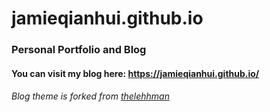 # jamieqianhui.github.io
### Personal Portfolio and Blog


#### You can visit my blog here: https://jamieqianhui.github.io/
###### Blog theme is forked from [thelehhman][thelehhman]<br><br>

[thelehhman]: https://github.com/thelehhman/plainwhite-jekyll 
